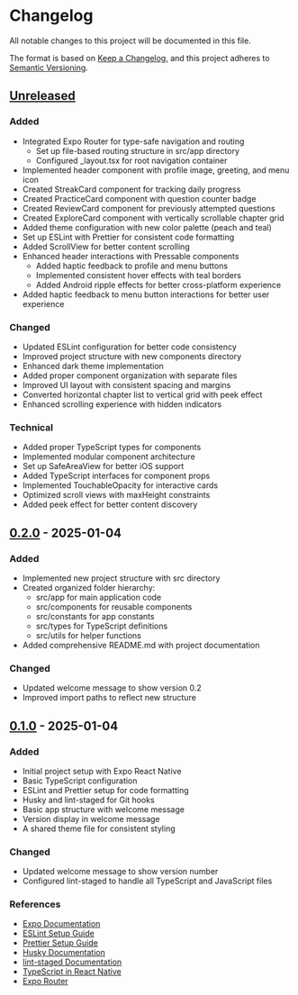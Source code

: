 # Changelog

All notable changes to this project will be documented in this file.

The format is based on [Keep a Changelog](https://keepachangelog.com/en/1.0.0/),
and this project adheres to [Semantic Versioning](https://semver.org/spec/v2.0.0.html).

## [Unreleased]

### Added

- Integrated Expo Router for type-safe navigation and routing
  - Set up file-based routing structure in src/app directory
  - Configured _layout.tsx for root navigation container
- Implemented header component with profile image, greeting, and menu icon
- Created StreakCard component for tracking daily progress
- Created PracticeCard component with question counter badge
- Created ReviewCard component for previously attempted questions
- Created ExploreCard component with vertically scrollable chapter grid
- Added theme configuration with new color palette (peach and teal)
- Set up ESLint with Prettier for consistent code formatting
- Added ScrollView for better content scrolling
- Enhanced header interactions with Pressable components
  - Added haptic feedback to profile and menu buttons
  - Implemented consistent hover effects with teal borders
  - Added Android ripple effects for better cross-platform experience
- Added haptic feedback to menu button interactions for better user experience

### Changed

- Updated ESLint configuration for better code consistency
- Improved project structure with new components directory
- Enhanced dark theme implementation
- Added proper component organization with separate files
- Improved UI layout with consistent spacing and margins
- Converted horizontal chapter list to vertical grid with peek effect
- Enhanced scrolling experience with hidden indicators

### Technical

- Added proper TypeScript types for components
- Implemented modular component architecture
- Set up SafeAreaView for better iOS support
- Added TypeScript interfaces for component props
- Implemented TouchableOpacity for interactive cards
- Optimized scroll views with maxHeight constraints
- Added peek effect for better content discovery

## [0.2.0] - 2025-01-04

### Added

- Implemented new project structure with src directory
- Created organized folder hierarchy:
  - src/app for main application code
  - src/components for reusable components
  - src/constants for app constants
  - src/types for TypeScript definitions
  - src/utils for helper functions
- Added comprehensive README.md with project documentation

### Changed

- Updated welcome message to show version 0.2
- Improved import paths to reflect new structure

## [0.1.0] - 2025-01-04

### Added

- Initial project setup with Expo React Native
- Basic TypeScript configuration
- ESLint and Prettier setup for code formatting
- Husky and lint-staged for Git hooks
- Basic app structure with welcome message
- Version display in welcome message
- A shared theme file for consistent styling

### Changed

- Updated welcome message to show version number
- Configured lint-staged to handle all TypeScript and JavaScript files

### References

- [Expo Documentation](https://docs.expo.dev/)
- [ESLint Setup Guide](https://docs.expo.dev/guides/using-eslint/)
- [Prettier Setup Guide](https://prettier.io/docs/en/install)
- [Husky Documentation](https://typicode.github.io/husky/)
- [lint-staged Documentation](https://github.com/okonet/lint-staged)
- [TypeScript in React Native](https://reactnative.dev/docs/typescript)
- [Expo Router](https://docs.expo.dev/router/introduction/)

[Unreleased]: https://github.com/username/tech-quiz/compare/v0.2.0...HEAD
[0.2.0]: https://github.com/username/tech-quiz/compare/v0.1.0...v0.2.0
[0.1.0]: https://github.com/username/tech-quiz/releases/tag/v0.1.0
